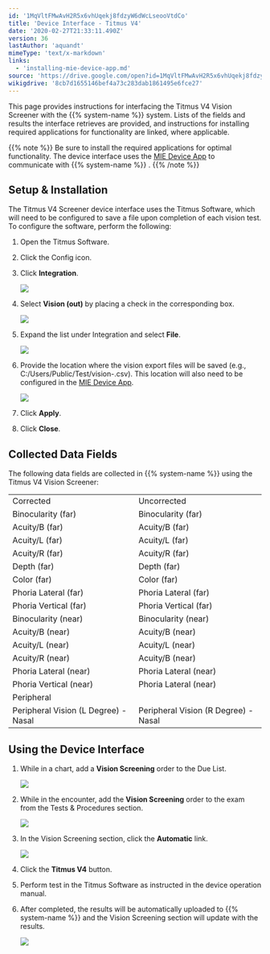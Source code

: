 ```yaml
---
id: '1MqVltFMwAvH2R5x6vhUqekj8fdzyW6dWcLseooVtdCo'
title: 'Device Interface - Titmus V4'
date: '2020-02-27T21:33:11.490Z'
version: 36
lastAuthor: 'aquandt'
mimeType: 'text/x-markdown'
links:
  - 'installing-mie-device-app.md'
source: 'https://drive.google.com/open?id=1MqVltFMwAvH2R5x6vhUqekj8fdzyW6dWcLseooVtdCo'
wikigdrive: '8cb7d1655146bef4a73c283dab1861495e6fce27'
---
```

This page provides instructions for interfacing the Titmus V4 Vision Screener with the {{% system-name %}} system. Lists of the fields and results the interface retrieves are provided, and instructions for installing required applications for functionality are linked, where applicable.

{{% note %}}
Be sure to install the required applications for optimal functionality. The device interface uses the [MIE Device App](installing-mie-device-app.md) to communicate with {{% system-name %}} .
{{% /note %}}

## Setup & Installation

The Titmus V4 Screener device interface uses the Titmus Software, which will need to be configured to save a file upon completion of each vision test. To configure the software, perform the following:

1. Open the Titmus Software.
2. Click the Config icon.
3. Click <strong>Integration</strong>.

    ![](../device-interface-titmus-v4.assets/8a758c8584409246dba9adbddffe4871.png)
4. Select <strong>Vision (out)</strong> by placing a check in the corresponding box.

    ![](../device-interface-titmus-v4.assets/a75837f5c3012c29cbfdfee849b239e3.png)
5. Expand the list under Integration and select <strong>File</strong>.

    ![](../device-interface-titmus-v4.assets/115d882247d17291e2fdd6d240c6b133.png)
6. Provide the location where the vision export files will be saved (e.g., C:/Users/Public/Test/vision-.csv). This location will also need to be configured in the [MIE Device App](installing-mie-device-app.md).

    ![](../device-interface-titmus-v4.assets/0f43ae8d7fe3415c3db5d4df68d8f1d6.png)
7. Click <strong>Apply</strong>.
8. Click <strong>Close</strong>.

## Collected Data Fields

The following data fields are collected in {{% system-name %}} using the Titmus V4 Vision Screener:
<table>
<tr>
<td>Corrected</td>
<td>Uncorrected</td>
</tr>
<tr>
<td>Binocularity (far)</td>
<td>Binocularity (far)</td>
</tr>
<tr>
<td>Acuity/B (far)</td>
<td>Acuity/B (far)</td>
</tr>
<tr>
<td>Acuity/L (far)</td>
<td>Acuity/L (far)</td>
</tr>
<tr>
<td>Acuity/R (far)</td>
<td>Acuity/R (far)</td>
</tr>
<tr>
<td>Depth (far)</td>
<td>Depth (far)</td>
</tr>
<tr>
<td>Color (far)</td>
<td>Color (far)</td>
</tr>
<tr>
<td>Phoria Lateral (far)</td>
<td>Phoria Lateral (far)</td>
</tr>
<tr>
<td>Phoria Vertical (far)</td>
<td>Phoria Vertical (far)</td>
</tr>
<tr>
<td>Binocularity (near)</td>
<td>Binocularity (near)</td>
</tr>
<tr>
<td>Acuity/B (near)</td>
<td>Acuity/B (near)</td>
</tr>
<tr>
<td>Acuity/L (near)</td>
<td>Acuity/L (near)</td>
</tr>
<tr>
<td>Acuity/R (near)</td>
<td>Acuity/B (near)</td>
</tr>
<tr>
<td>Phoria Lateral (near)</td>
<td>Phoria Lateral (near)</td>
</tr>
<tr>
<td>Phoria Vertical (near)</td>
<td>Phoria Lateral (near)</td>
</tr>
<tr>
<td>Peripheral</td>
</tr>
<tr>
<td>Peripheral Vision (L Degree) - Nasal</td>
<td>Peripheral Vision (R Degree) - Nasal</td>
</tr>
</table>

## Using the Device Interface

1. While in a chart, add a <strong>Vision Screening</strong> order to the Due List.

    ![](../device-interface-titmus-v4.assets/117b52c34295a675575015f074bf254b.png)
2. While in the encounter, add the <strong>Vision Screening</strong> order to the exam from the Tests & Procedures section.

    ![](../device-interface-titmus-v4.assets/cfbb0bdd7b358c3623ab484c11503764.png)
3. In the Vision Screening section, click the <strong>Automatic</strong> link.

    ![](../device-interface-titmus-v4.assets/083fe93049f76fead26ea21eea4bf8d4.png)
4. Click the <strong>Titmus V4</strong> button.
5. Perform test in the Titmus Software as instructed in the device operation manual.
6. After completed, the results will be automatically uploaded to {{% system-name %}} and the Vision Screening section will update with the results.

    ![](../device-interface-titmus-v4.assets/171deb438bf9d92651ffd14d8369021f.png)
